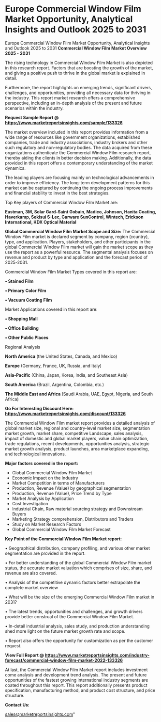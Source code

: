 # Europe Commercial Window Film Market Opportunity, Analytical Insights and Outlook 2025 to 2031
Europe Commercial Window Film Market Opportunity, Analytical Insights and Outlook 2025 to 2031
<Strong> Commercial Window Film Market Overview 2025 - 2031</strong>

The rising technology in Commercial Window Film Market is also depicted in this research report. Factors that are boosting the growth of the market, and giving a positive push to thrive in the global market is explained in detail.

Furthermore, the report highlights on emerging trends, significant drivers, challenges, and opportunities, providing all necessary data for thriving in the industry. This report market research offers a comprehensive perspective, including an in-depth analysis of the present and future scenarios within the industry.

<strong>Request Sample Report @ <a href=https://www.marketreportsinsights.com/sample/133326>https://www.marketreportsinsights.com/sample/133326</a></strong>

The market overview included in this report provides information from a wide range of resources like government organizations, established companies, trade and industry associations, industry brokers and other such regulatory and non-regulatory bodies. The data acquired from these organizations authenticate the Commercial Window Film research report, thereby aiding the clients in better decision making. Additionally, the data provided in this report offers a contemporary understanding of the market dynamics.

The leading players are focusing mainly on technological advancements in order to improve efficiency. The long-term development patterns for this market can be captured by continuing the ongoing process improvements and financial stability to invest in the best strategies.

Top Key players of Commercial Window Film Market are:

<strong>Eastman, 3M, Solar Gard-Saint Gobain, Madico, Johnson, Hanita Coating, Haverkamp, Sekisui S-Lec, Garware SunControl, Wintech, Erickson International, KDX Optical Material</strong>

<strong><b>Global Commercial Window Film Market Scope and Size:</b></strong>
The Commercial Window Film market is declared segment by company, region (country), type, and application. Players, stakeholders, and other participants in the global Commercial Window Film market will gain the market scope as they use the report as a powerful resource. The segmental analysis focuses on revenue and product by type and application and the forecast period of 2025-2031.

Commercial Window Film Market Types covered in this report are:

<strong>• Stained Film

• Primary Color Film

• Vacuum Coating Film</strong>

Market Applications covered in this report are:

<strong>• Shopping Mall

• Office Building

• Other Public Places</strong> 

Regional Analysis

<strong>North America</strong> (the United States, Canada, and Mexico)

<strong>Europe</strong> (Germany, France, UK, Russia, and Italy)

<strong>Asia-Pacific</strong> (China, Japan, Korea, India, and Southeast Asia)

<strong>South America</strong> (Brazil, Argentina, Colombia, etc.)

<strong>The Middle East and Africa</strong> (Saudi Arabia, UAE, Egypt, Nigeria, and South Africa)

<strong>Go For Interesting Discount Here: <a href=https://www.marketreportsinsights.com/discount/133326>https://www.marketreportsinsights.com/discount/133326</a></strong>

The Commercial Window Film market report provides a detailed analysis of global market size, regional and country-level market size, segmentation market growth, market share, competitive Landscape, sales analysis, impact of domestic and global market players, value chain optimization, trade regulations, recent developments, opportunities analysis, strategic market growth analysis, product launches, area marketplace expanding, and technological innovations.

<strong><b>Major factors covered in the report:</b></strong>
<ul>
  <li>Global Commercial Window Film Market </li>
  <li>Economic Impact on the Industry</li>
  <li>Market Competition in terms of Manufacturers</li>
  <li>Production, Revenue (Value) by geographical segmentation</li>
  <li>Production, Revenue (Value), Price Trend by Type</li>
  <li>Market Analysis by Application</li>
  <li>Cost Investigation</li>
  <li>Industrial Chain, Raw material sourcing strategy and Downstream Buyers</li>
  <li>Marketing Strategy comprehension, Distributors and Traders</li>
  <li>Study on Market Research Factors</li>
  <li>Global Commercial Window Film Market Forecast</li>
</ul>

<strong><b>Key Point of the Commercial Window Film Market report:</b></strong>

• Geographical distribution, company profiling, and various other market segmentation are provided in the report.

• For better understanding of the global Commercial Window Film market status, the accurate market valuation which comprises of size, share, and revenue are also covered.

• Analysis of the competitive dynamic factors better extrapolate the complete market overview

• What will be the size of the emerging Commercial Window Film market in 2031?

• The latest trends, opportunities and challenges, and growth drivers provide better construal of the Commercial Window Film Market.

• In-detail industrial analysis, sales study, and production understanding shed more light on the future market growth rate and scope.

• Report also offers the opportunity for customization as per the customer request.

<strong><b>View Full Report @ <a href=https://www.marketreportsinsights.com/industry-forecast/commercial-window-film-market-2022-133326>https://www.marketreportsinsights.com/industry-forecast/commercial-window-film-market-2022-133326</a></b></strong>


At last, the Commercial Window Film Market report includes investment come analysis and development trend analysis. The present and future opportunities of the fastest growing international industry segments are coated throughout this report. This report additionally presents product specification, manufacturing method, and product cost structure, and price structure.

<strong>Contact Us:</strong>

sales@marketreportsinsights.com"

